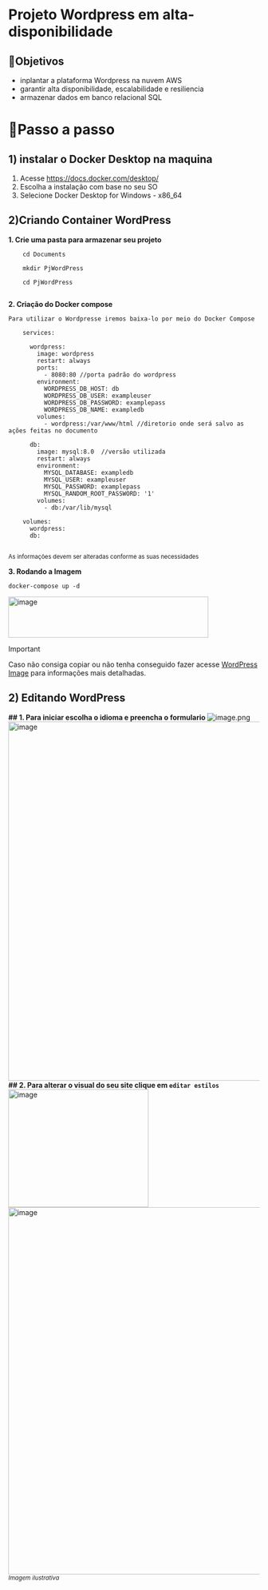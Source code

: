 # Projeto Wordpress em alta-disponibilidade

## 💭Objetivos

- inplantar a plataforma Wordpress na nuvem AWS
- garantir alta disponibilidade, escalabilidade e resiliencia
- armazenar dados em banco relacional SQL

# 🏹Passo a passo

## 1) instalar o Docker Desktop na maquina

1. Acesse https://docs.docker.com/desktop/ 
2. Escolha a instalação com base no seu SO
3. Selecione Docker Desktop for Windows - x86_64

## 2)Criando Container WordPress

**1. Crie uma pasta para armazenar seu projeto**
    
`````
    cd Documents
    
    mkdir PjWordPress 
    
    cd PjWordPress 
    

`````

**2. Criação do Docker compose**

    Para utilizar o Wordpresse iremos baixa-lo por meio do Docker Compose
 
```
    services:
    
      wordpress:
        image: wordpress
        restart: always
        ports:
          - 8080:80 //porta padrão do wordpress
        environment:
          WORDPRESS_DB_HOST: db
          WORDPRESS_DB_USER: exampleuser
          WORDPRESS_DB_PASSWORD: examplepass
          WORDPRESS_DB_NAME: exampledb
        volumes:
          - wordpress:/var/www/html //diretorio onde será salvo as ações feitas no documento
    
      db:
        image: mysql:8.0  //versão utilizada
        restart: always
        environment:
          MYSQL_DATABASE: exampledb
          MYSQL_USER: exampleuser
          MYSQL_PASSWORD: examplepass
          MYSQL_RANDOM_ROOT_PASSWORD: '1'
        volumes:
          - db:/var/lib/mysql
    
    volumes:
      wordpress:
      db:
    
 ```
 <sub>As informações devem ser alteradas conforme as suas necessidades</sub>

**3. Rodando a Imagem**
```
docker-compose up -d
```
<img width="401" height="82" alt="image" src="https://github.com/user-attachments/assets/dd2323af-7668-4cbb-aafd-845f0a673575" />


> [!IMPORTANT]
> Caso não consiga copiar ou não tenha conseguido fazer acesse [WordPress Image](https://hub.docker.com/_/wordpress) para informações mais detalhadas.

## 2) Editando WordPress
**## 1. Para iniciar escolha o idioma e preencha o formulario**
 ![image.png](attachment:81871c98-3e11-4931-b1d9-44924fd24b80:image.png)
 <img width="735" height="719" alt="image" src="https://github.com/user-attachments/assets/f5c300f6-dc95-4fe5-b805-b7745e86992b" />
 **## 2. Para alterar o visual do seu site clique em `editar estilos`**
 <img width="281" height="236" alt="image" src="https://github.com/user-attachments/assets/e99a62cb-4195-48cf-b681-3912fd3c094f" />
<img width="1449" height="735" alt="image" src="https://github.com/user-attachments/assets/7a80ae20-07de-4876-815e-014c0487528a" />
<sub>*Imagem ilustrativa*</sub>
